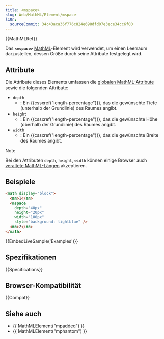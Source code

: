 ```yaml
---
title: <mspace>
slug: Web/MathML/Element/mspace
l10n:
  sourceCommit: 34c43aca36f776c824e698dfd07e3ece34cc6f00
---
```


{{MathMLRef}}

Das **`<mspace>`** [MathML](/de/docs/Web/MathML)-Element wird verwendet, um einen Leerraum darzustellen, dessen Größe durch seine Attribute festgelegt wird.

## Attribute

Die Attribute dieses Elements umfassen die [globalen MathML-Attribute](/de/docs/Web/MathML/Global_attributes) sowie die folgenden Attribute:

- `depth`
  - : Ein {{cssxref("length-percentage")}}, das die gewünschte Tiefe (unterhalb der Grundlinie) des Raumes angibt.
- `height`
  - : Ein {{cssxref("length-percentage")}}, das die gewünschte Höhe (oberhalb der Grundlinie) des Raumes angibt.
- `width`
  - : Ein {{cssxref("length-percentage")}}, das die gewünschte Breite des Raumes angibt.

> [!NOTE]
> Bei den Attributen `depth`, `height`, `width` können einige Browser auch [veraltete MathML-Längen](/de/docs/Web/MathML/Values#legacy_mathml_lengths) akzeptieren.

## Beispiele

```html
<math display="block">
  <mn>1</mn>
  <mspace
    depth="40px"
    height="20px"
    width="100px"
    style="background: lightblue" />
  <mn>2</mn>
</math>
```

{{EmbedLiveSample('Examples')}}

## Spezifikationen

{{Specifications}}

## Browser-Kompatibilität

{{Compat}}

## Siehe auch

- {{ MathMLElement("mpadded") }}
- {{ MathMLElement("mphantom") }}
